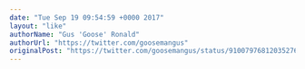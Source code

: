 ```yaml
---
date: "Tue Sep 19 09:54:59 +0000 2017"
layout: "like"
authorName: "Gus 'Goose' Ronald"
authorUrl: "https://twitter.com/goosemangus"
originalPost: "https://twitter.com/goosemangus/status/910079768120352768"
---
```


